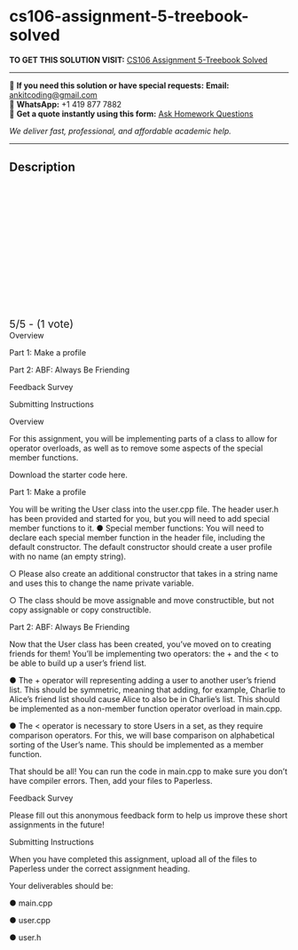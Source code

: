 # cs106-assignment-5-treebook-solved
**TO GET THIS SOLUTION VISIT:** [CS106 Assignment 5-Treebook Solved](https://www.ankitcodinghub.com/product/cs106-assignment-5-treebook-solved/)


---

📩 **If you need this solution or have special requests:** **Email:** ankitcoding@gmail.com  
📱 **WhatsApp:** +1 419 877 7882  
📄 **Get a quote instantly using this form:** [Ask Homework Questions](https://www.ankitcodinghub.com/services/ask-homework-questions/)

*We deliver fast, professional, and affordable academic help.*

---

<h2>Description</h2>



<div class="kk-star-ratings kksr-auto kksr-align-center kksr-valign-top" data-payload="{&quot;align&quot;:&quot;center&quot;,&quot;id&quot;:&quot;134198&quot;,&quot;slug&quot;:&quot;default&quot;,&quot;valign&quot;:&quot;top&quot;,&quot;ignore&quot;:&quot;&quot;,&quot;reference&quot;:&quot;auto&quot;,&quot;class&quot;:&quot;&quot;,&quot;count&quot;:&quot;1&quot;,&quot;legendonly&quot;:&quot;&quot;,&quot;readonly&quot;:&quot;&quot;,&quot;score&quot;:&quot;5&quot;,&quot;starsonly&quot;:&quot;&quot;,&quot;best&quot;:&quot;5&quot;,&quot;gap&quot;:&quot;4&quot;,&quot;greet&quot;:&quot;Rate this product&quot;,&quot;legend&quot;:&quot;5\/5 - (1 vote)&quot;,&quot;size&quot;:&quot;24&quot;,&quot;title&quot;:&quot;CS106 Assignment 5-Treebook  Solved&quot;,&quot;width&quot;:&quot;138&quot;,&quot;_legend&quot;:&quot;{score}\/{best} - ({count} {votes})&quot;,&quot;font_factor&quot;:&quot;1.25&quot;}">

<div class="kksr-stars">

<div class="kksr-stars-inactive">
            <div class="kksr-star" data-star="1" style="padding-right: 4px">


<div class="kksr-icon" style="width: 24px; height: 24px;"></div>
        </div>
            <div class="kksr-star" data-star="2" style="padding-right: 4px">


<div class="kksr-icon" style="width: 24px; height: 24px;"></div>
        </div>
            <div class="kksr-star" data-star="3" style="padding-right: 4px">


<div class="kksr-icon" style="width: 24px; height: 24px;"></div>
        </div>
            <div class="kksr-star" data-star="4" style="padding-right: 4px">


<div class="kksr-icon" style="width: 24px; height: 24px;"></div>
        </div>
            <div class="kksr-star" data-star="5" style="padding-right: 4px">


<div class="kksr-icon" style="width: 24px; height: 24px;"></div>
        </div>
    </div>

<div class="kksr-stars-active" style="width: 138px;">
            <div class="kksr-star" style="padding-right: 4px">


<div class="kksr-icon" style="width: 24px; height: 24px;"></div>
        </div>
            <div class="kksr-star" style="padding-right: 4px">


<div class="kksr-icon" style="width: 24px; height: 24px;"></div>
        </div>
            <div class="kksr-star" style="padding-right: 4px">


<div class="kksr-icon" style="width: 24px; height: 24px;"></div>
        </div>
            <div class="kksr-star" style="padding-right: 4px">


<div class="kksr-icon" style="width: 24px; height: 24px;"></div>
        </div>
            <div class="kksr-star" style="padding-right: 4px">


<div class="kksr-icon" style="width: 24px; height: 24px;"></div>
        </div>
    </div>
</div>


<div class="kksr-legend" style="font-size: 19.2px;">
            5/5 - (1 vote)    </div>
    </div>
Overview

Part 1: Make a profile

Part 2: ABF: Always Be Friending

Feedback Survey

Submitting Instructions

Overview

For this assignment, you will be implementing parts of a class to allow for operator overloads, as well as to remove some aspects of the special member functions.

Download the starter code here.

Part 1: Make a profile

You will be writing the User class into the user.cpp file. The header user.h has been provided and started for you, but you will need to add special member functions to it. ● Special member functions: You will need to declare each special member function in the header file, including the default constructor. The default constructor should create a user profile with no name (an empty string).

○ Please also create an additional constructor that takes in a string name and uses this to change the name private variable.

○ The class should be move assignable and move constructible, but not copy assignable or copy constructible.

Part 2: ABF: Always Be Friending

Now that the User class has been created, you’ve moved on to creating friends for them! You’ll be implementing two operators: the + and the &lt; to be able to build up a user’s friend list.

● The + operator will representing adding a user to another user’s friend list. This should be symmetric, meaning that adding, for example, Charlie to Alice’s friend list should cause Alice to also be in Charlie’s list. This should be implemented as a non-member function operator overload in main.cpp.

● The &lt; operator is necessary to store Users in a set, as they require comparison operators. For this, we will base comparison on alphabetical sorting of the User’s name. This should be implemented as a member function.

That should be all! You can run the code in main.cpp to make sure you don’t have compiler errors. Then, add your files to Paperless.

Feedback Survey

Please fill out this anonymous feedback form to help us improve these short assignments in the future!

Submitting Instructions

When you have completed this assignment, upload all of the files to Paperless under the correct assignment heading.

Your deliverables should be:

● main.cpp

● user.cpp

● user.h
